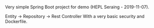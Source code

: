 Very simple Spring Boot project for demo (HEPL Seraing - 2019-11-07).

Entity -> Repository -> Rest Controller
With a very basic security and Dockerfile.